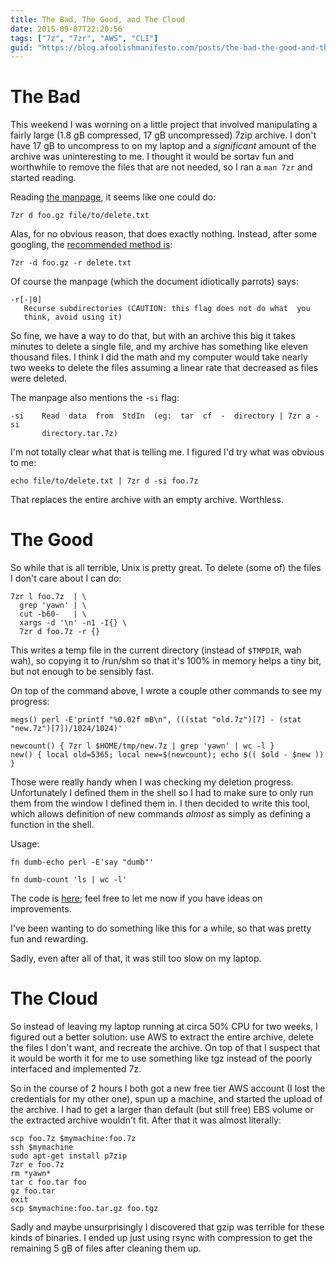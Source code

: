 ```yaml
---
title: The Bad, The Good, and The Cloud
date: 2015-09-07T22:20:56
tags: ["7z", "7zr", "AWS", "CLI"]
guid: "https://blog.afoolishmanifesto.com/posts/the-bad-the-good-and-the-cloud"
---
```


# The Bad

This weekend I was worning on a little project that involved manipulating a
fairly large (1.8 gB compressed, 17 gB uncompressed) 7zip archive.  I don't have
17 gB to uncompress to on my laptop and a *significant* amount of the archive
was uninteresting to me.  I thought it would be sortav fun and worthwhile to
remove the files that are not needed, so I ran a `man 7zr` and started reading.

Reading [the
manpage](http://manpages.ubuntu.com/manpages/vivid/man1/7zr.1.html), it seems
like one could do:

```
7zr d foo.gz file/to/delete.txt
```

Alas, for no obvious reason, that does exactly nothing.  Instead, after some
googling, the [recommended method
is](https://www.ibm.com/developerworks/community/blogs/6e6f6d1b-95c3-46df-8a26-b7efd8ee4b57/entry/how_to_use_7zip_on_linux_command_line144?lang=en):

```
7zr -d foo.gz -r delete.txt
```

Of course the manpage (which the document idiotically parrots) says:

```
-r[-|0]
   Recurse subdirectories (CAUTION: this flag does not do what  you
   think, avoid using it)
```

So fine, we have a way to do that, but with an archive this big it takes minutes
to delete a single file, and my archive has something like eleven thousand
files.  I think I did the math and my computer would take nearly two weeks to
delete the files assuming a linear rate that decreased as files were deleted.

The manpage also mentions the `-si` flag:

```
-si    Read  data  from  StdIn  (eg:  tar  cf  -  directory | 7zr a -si
       directory.tar.7z)
```

I'm not totally clear what that is telling me.  I figured I'd try what was
obvious to me:

```
echo file/to/delete.txt | 7zr d -si foo.7z
```

That replaces the entire archive with an empty archive.  Worthless.

# The Good

So while that is all terrible, Unix is pretty great.  To delete (some of) the
files I don't care about I can do:

```
7zr l foo.7z  | \
  grep 'yawn' | \
  cut -b60-   | \
  xargs -d '\n' -n1 -I{} \
  7zr d foo.7z -r {}
```

This writes a temp file in the current directory (instead of `$TMPDIR`, wah
wah), so copying it to /run/shm so that it's 100% in memory helps a tiny bit,
but not enough to be sensibly fast.

On top of the command above, I wrote a couple other commands to see my progress:

```
megs() perl -E'printf "%0.02f mB\n", (((stat "old.7z")[7] - (stat "new.7z")[7])/1024/1024)'
```

```
newcount() { 7zr l $HOME/tmp/new.7z | grep 'yawn' | wc -l }
new() { local old=5365; local new=$(newcount); echo $(( $old - $new )) }
```

Those were really handy when I was checking my deletion progress.  Unfortunately
I defined them in the shell so I had to make sure to only run them from the
window I defined them in.  I then decided to write this tool, which allows
definition of new commands *almost* as simply as defining a function in the
shell.

Usage:

```
fn dumb-echo perl -E'say "dumb"'

fn dumb-count 'ls | wc -l'
```

The code is
[here](https://github.com/frioux/dotfiles/blob/b3e5ec7a345a1d1442d05643e013a853ea99e5af/bin/fn);
feel free to let me now if you have ideas on improvements.

I've been wanting to do something like this for a while, so that was pretty fun
and rewarding.

Sadly, even after all of that, it was still too slow on my laptop.

# The Cloud

So instead of leaving my laptop running at circa 50% CPU for two weeks, I
figured out a better solution: use AWS to extract the entire archive, delete the
files I don't want, and recreate the archive.  On top of that I suspect that it
would be worth it for me to use something like tgz instead of the poorly
interfaced and implemented 7z.

So in the course of 2 hours I both got a new free tier AWS account (I lost the
credentials for my other one), spun up a machine, and started the upload of the
archive.  I had to get a larger than default (but still free) EBS volume or the
extracted archive wouldn't fit.  After that it was almost literally:

```
scp foo.7z $mymachine:foo.7z
ssh $mymachine
sudo apt-get install p7zip
7zr e foo.7z
rm *yawn*
tar c foo.tar foo
gz foo.tar
exit
scp $mymachine:foo.tar.gz foo.tgz
```

Sadly and maybe unsurprisingly I discovered that gzip was terrible for these
kinds of binaries.  I ended up just using rsync with compression to get the
remaining 5 gB of files after cleaning them up.
